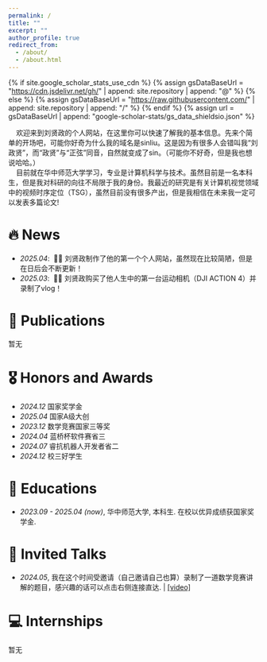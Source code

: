 ```yaml
---
permalink: /
title: ""
excerpt: ""
author_profile: true
redirect_from: 
  - /about/
  - /about.html
---
```


{% if site.google_scholar_stats_use_cdn %}
{% assign gsDataBaseUrl = "https://cdn.jsdelivr.net/gh/" | append: site.repository | append: "@" %}
{% else %}
{% assign gsDataBaseUrl = "https://raw.githubusercontent.com/" | append: site.repository | append: "/" %}
{% endif %}
{% assign url = gsDataBaseUrl | append: "google-scholar-stats/gs_data_shieldsio.json" %}

<span class='anchor' id='about-me'></span>

&nbsp;&nbsp;&nbsp;&nbsp;欢迎来到刘贤政的个人网站，在这里你可以快速了解我的基本信息。先来个简单的开场吧，可能你好奇为什么我的域名是sinliu。这是因为有很多人会错叫我“刘政贤”，而“政贤”与“正弦”同音，自然就变成了sin。（可能你不好奇，但是我也想说哈哈。）<br>
&nbsp;&nbsp;&nbsp;&nbsp;目前就在华中师范大学学习，专业是计算机科学与技术。虽然目前是一名本科生，但是我对科研的向往不局限于我的身份。我最近的研究是有关计算机视觉领域中的视频时序定位（TSG），虽然目前没有很多产出，但是我相信在未来我一定可以发表多篇论文!
<!--
My research interest includes neural machine translation and computer vision. I have published more than 100 papers at the top international AI conferences with total <a href='https://scholar.google.com/citations?user=DhtAFkwAAAAJ'>google scholar citations <strong><span id='total_cit'>260000+</span></strong></a> (You can also use google scholar badge <a href='https://scholar.google.com/citations?user=DhtAFkwAAAAJ'><img src="https://img.shields.io/endpoint?url={{ url | url_encode }}&logo=Google%20Scholar&labelColor=f6f6f6&color=9cf&style=flat&label=citations"></a>).
-->

# 🔥 News
- *2025.04*: &nbsp;🎉🎉 刘贤政制作了他的第一个个人网站，虽然现在比较简陋，但是在日后会不断更新！ 
- *2025.03*: &nbsp;🎉🎉 刘贤政购买了他人生中的第一台运动相机（DJI ACTION 4）并录制了vlog！

# 📝 Publications 
暂无


<!--
<div class='paper-box'><div class='paper-box-image'><div><div class="badge">CVPR 2016</div><img src='images/500x300.png' alt="sym" width="100%"></div></div>
<div class='paper-box-text' markdown="1">

[Deep Residual Learning for Image Recognition](https://openaccess.thecvf.com/content_cvpr_2016/papers/He_Deep_Residual_Learning_CVPR_2016_paper.pdf)

**Kaiming He**, Xiangyu Zhang, Shaoqing Ren, Jian Sun

[**Project**](https://scholar.google.com/citations?view_op=view_citation&hl=zh-CN&user=DhtAFkwAAAAJ&citation_for_view=DhtAFkwAAAAJ:ALROH1vI_8AC) <strong><span class='show_paper_citations' data='DhtAFkwAAAAJ:ALROH1vI_8AC'></span></strong>
- Lorem ipsum dolor sit amet, consectetur adipiscing elit. Vivamus ornare aliquet ipsum, ac tempus justo dapibus sit amet. 
</div>
</div>

- [Lorem ipsum dolor sit amet, consectetur adipiscing elit. Vivamus ornare aliquet ipsum, ac tempus justo dapibus sit amet](https://github.com), A, B, C, **CVPR 2020**
-->


# 🎖 Honors and Awards
- *2024.12* 国家奖学金
- *2025.04* 国家A级大创
- *2023.12* 数学竞赛国家三等奖
- *2024.04* 蓝桥杯软件赛省三
- *2024.07* 睿抗机器人开发者省二
- *2024.12* 校三好学生


# 📖 Educations
- *2023.09 - 2025.04 (now)*, 华中师范大学, 本科生. 在校以优异成绩获国家奖学金. 


# 💬 Invited Talks

- *2024.05*, 我在这个时间受邀请（自己邀请自己也算）录制了一道数学竞赛讲解的题目，感兴趣的话可以点击右侧连接直达.  \| [\[video\]](https://www.bilibili.com/video/BV1LE42137oz?t=4.0)

# 💻 Internships
暂无
<!--
 - *2019.05 - 2020.02*, [Lorem](https://github.com/), China.
-->
